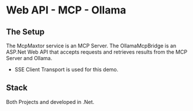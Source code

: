 # Web API - MCP - Ollama

## The Setup
The McpMaxtor service is an MCP Server.
The OllamaMcpBridge is an ASP.Net Web API that accepts requests and retrieves results from the MCP Server and Ollama.

- SSE Client Transport is used for this demo.

## Stack

Both Projects and developed in .Net.

